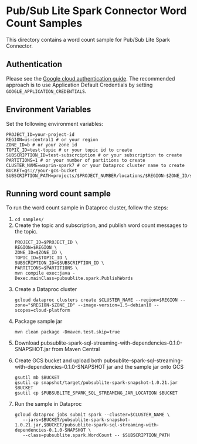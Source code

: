 # Pub/Sub Lite Spark Connector Word Count Samples

This directory contains a word count sample for Pub/Sub Lite Spark Connector.

## Authentication

Please see the [Google cloud authentication guide](https://cloud.google.com/docs/authentication/). 
The recommended approach is to use Application Default Credentials by setting `GOOGLE_APPLICATION_CREDENTIALS`.

## Environment Variables
Set the following environment variables:
```
PROJECT_ID=your-project-id
REGION=us-central1 # or your region
ZONE_ID=b # or your zone id
TOPIC_ID=test-topic # or your topic id to create
SUBSCRIPTION_ID=test-subscrciption # or your subscription to create
PARTITIONS=1 # or your number of partitions to create
CLUSTER_NAME=waprin-spark7 # or your Dataproc cluster name to create
BUCKET=gs://your-gcs-bucket
SUBSCRIPTION_PATH=projects/$PROJECT_NUMBER/locations/$REGION-$ZONE_ID/subscriptions/$SUBSCRIPTION_ID
```

## Running word count sample

To run the word count sample in Dataproc cluster, follow the steps:

1. `cd samples/` 
2. Create the topic and subscription, and publish word count messages to the topic.
   ```
   PROJECT_ID=$PROJECT_ID \
   REGION=$REGION \
   ZONE_ID=$ZONE_ID \
   TOPIC_ID=$TOPIC_ID \
   SUBSCRIPTION_ID=$SUBSCRIPTION_ID \
   PARTITIONS=$PARTITIONS \
   mvn compile exec:java -Dexec.mainClass=pubsublite.spark.PublishWords
   ```
3. Create a Dataproc cluster
   ```
   gcloud dataproc clusters create $CLUSTER_NAME --region=$REGION --zone="$REGION-$ZONE_ID" --image-version=1.5-debian10 --scopes=cloud-platform
   ```
4. Package sample jar
   ```
   mvn clean package -Dmaven.test.skip=true
   ```
<!-- TODO: set up bots to update jar version, also provide link to maven central --> 
5. Download pubsublite-spark-sql-streaming-with-dependencies-0.1.0-SNAPSHOT.jar from Maven Central
<!-- TODO: set up bots to update jar version -->
6. Create GCS bucket and upload both pubsublite-spark-sql-streaming-with-dependencies-0.1.0-SNAPSHOT jar and the sample jar onto GCS
   ```
   gsutil mb $BUCKET
   gsutil cp snapshot/target/pubsublite-spark-snapshot-1.0.21.jar $BUCKET
   gsutil cp $PUBSUBLITE_SPARK_SQL_STREAMING_JAR_LOCATION $BUCKET
   ```
<!-- TODO: set up bots to update jar version -->
7. Run the sample in Dataproc
   ```
   gcloud dataproc jobs submit spark --cluster=$CLUSTER_NAME \
      --jars=$BUCKET/pubsublite-spark-snapshot-1.0.21.jar,$BUCKET/pubsublite-spark-sql-streaming-with-dependencies-0.1.0-SNAPSHOT \
      --class=pubsublite.spark.WordCount -- $SUBSCRIPTION_PATH
   ```



